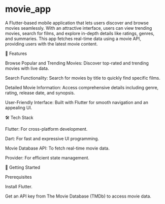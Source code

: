 # movie_app

A Flutter-based mobile application that lets users discover and browse movies seamlessly. With an attractive interface, users can view trending movies, search for films, and explore in-depth details like ratings, genres, and summaries. This app fetches real-time data using a movie API, providing users with the latest movie content.

📲 Features

Browse Popular and Trending Movies: Discover top-rated and trending movies with live data.

Search Functionality: Search for movies by title to quickly find specific films.

Detailed Movie Information: Access comprehensive details including genre, rating, release date, and synopsis.

User-Friendly Interface: Built with Flutter for smooth navigation and an appealing UI.

🛠️ Tech Stack

Flutter: For cross-platform development.

Dart: For fast and expressive UI programming.

Movie Database API: To fetch real-time movie data.

Provider: For efficient state management.

🚀 Getting Started

Prerequisites

Install Flutter.

Get an API key from The Movie Database (TMDb) to access movie data.

